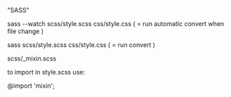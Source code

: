 "SASS" 

sass --watch scss/style.scss css/style.css	( = run automatic convert when file change )

sass scss/style.scss css/style.css	( = run convert )


scss/_mixin.scss

to import in style.scss use:

@import 'mixin';